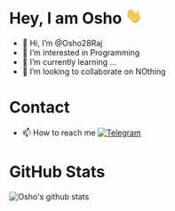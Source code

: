 # Hey, I am Osho <img src="https://raw.githubusercontent.com/ABSphreak/ABSphreak/master/gifs/Hi.gif" width="30px">
- 👋 Hi, I’m @Osho28Raj
- 👀 I’m interested in Programming
- 🌱 I’m currently learning ...
- 💞️ I’m looking to collaborate on NOthing
# Contact
- 📫 How to reach me [![Telegram](https://img.shields.io/badge/telegram-1b77FF.svg?style=for-the-badge&logo=telegram)](https://t.me/o_s_h_o_r_a_j)
# GitHub Stats
![Osho's github stats](https://github-readme-stats.vercel.app/api?username=Osho28Raj&show_icons=true&theme=midnight-purple)
<!---
Osho28Raj/Osho28Raj is a ✨ special ✨ repository because its `README.md` (this file) appears on your GitHub profile.
You can click the Preview link to take a look at your changes.
--->

